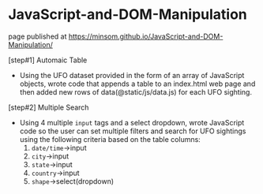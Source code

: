 # JavaScript-and-DOM-Manipulation
page published at https://minsom.github.io/JavaScript-and-DOM-Manipulation/

[step#1] Automaic Table
* Using the UFO dataset provided in the form of an array of JavaScript objects, wrote code that appends a table to an index.html web page and then added new rows of data(@static/js/data.js) for each UFO sighting.

[step#2] Multiple Search
* Using 4 multiple `input` tags and a select dropdown, wrote JavaScript code so the user can set multiple filters and search for UFO sightings using the following criteria based on the table columns:
  1. `date/time`->input
  2. `city`->input
  3. `state`->input
  4. `country`->input
  5. `shape`->select(dropdown)
